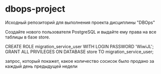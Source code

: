 # dbops-project
Исходный репозиторий для выполнения проекта дисциплины "DBOps"

Создайте нового пользователя PostgreSQL и выдайте ему права на все таблицы в базе store.

CREATE ROLE migration_service_user WITH LOGIN PASSWORD 'WiwiJL';
GRANT ALL PRIVILEGES ON DATABASE store TO migration_service_user;

запрос, который покажет, какое количество сосисок было продано за каждый день предыдущей недели
